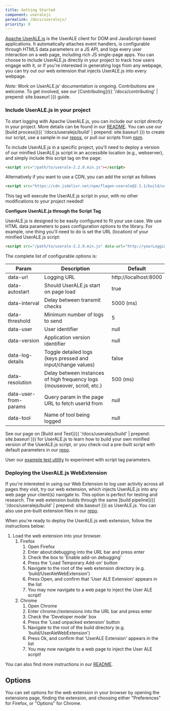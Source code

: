 ```yaml
---
title: Getting Started
component: useralejs
permalink: /docs/useralejs/
priority: 0
---
```


[Apache UserALE.js](https://github.com/apache/incubator-flagon-useralejs) is the UserALE client for DOM and JavaScript-based applications.  It automatically attaches event handlers, is configurable through HTML5 data parameters or a JS API, and logs every user interaction on a web page, including rich JS single-page apps. You can choose to include UserALE.js directly in your project to track how users engage with it, or if you're interested in generating logs from any webpage, you can try out our web extension that injects UserALE.js into every webpage.

*Note:* Work on UserALE.js' documentation is ongoing.  Contributions are welcome. To get involved, see our [Contributing]({{ '/docs/contributing' | prepend: site.baseurl }}) guide.  
### Include UserALE.js in your project

To start logging with Apache UserALE.js, you can include our script directly in your project. More details can be found in our [README](https://github.com/apache/incubator-flagon-useralejs/blob/master/README.md). You can use our [build process]({{ '/docs/useralejs/build' | prepend: site.baseurl }}) to create our script, use a sample in our [repos](https://github.com/apache/incubator-flagon-useralejs/tree/master/build), or pull our scripts from [npm](https://www.npmjs.com/package/flagon-userale).

To include UserALE.js in a specific project, you'll need to deploy a version of our minified UserALE.js script in an accessible location (e.g., webserver), and simply include this script tag on the page:

```html
<script src="/path/to/userale-2.2.0.min.js"></script>
```

Alternatively if you want to use a CDN, you can add the script as follows

```html
<script src="https://cdn.jsdelivr.net/npm/flagon-userale@2.1.1/build/userale-2.2.0.min.js"></script>
```

This tag will execute the UserALE.js script in your, with no other modifications to your project needed!

**Configure UserALE.js through the Script Tag** 

UserALE.js is designed to be easily configured to fit your use case. We use HTML data parameters to pass configuration options to the library. For example, one thing you'll need to do is set the URL (location) of your minified UserALE.js script:

```html
<script src="/path/to/userale-2.2.0.min.js" data-url="http://yourLoggingUrl"></script>
```

The complete list of configurable options is:

| Param | Description | Default |
|---|---|---|
| data-url | Logging URL | http://localhost:8000 |
| data-autostart | Should UserALE.js start on page load | true |
| data-interval | Delay between transmit checks | 5000 (ms) |
| data-threshold | Minimum number of logs to send | 5 |
| data-user | User identifier | null |
| data-version | Application version identifier | null |
| data-log-details | Toggle detailed logs (keys pressed and input/change values) | false |
| data-resolution | Delay between instances of high frequency logs (mouseover, scroll, etc.) | 500 (ms) |
| data-user-from-params | Query param in the page URL to fetch userId from | null |
| data-tool | Name of tool being logged | null |

See our page on [Build and Test]({{ '/docs/useralejs/build' | prepend: site.baseurl }}) for UserALE.js to learn how to build your own minified version of the UserALE.js script, or you check-out a pre-built script with default parameters in our [repo](https://github.com/apache/incubator-flagon-useralejs/tree/master/build).

User our [example test utility](https://github.com/apache/incubator-flagon-useralejs/tree/master/example) to experiment with script tag parameters.
### Deploying the UserALE.js WebExtension

If you're interested in using our Web Extension to log user activity across all pages they visit, try our web extension, which injects UserALE.js into any web page your client(s) navigate to. This option is perfect for testing and research. The web extension builds through the same [build pipeline]({{ '/docs/useralejs/build' | prepend: site.baseurl }}) as UserALE.js. You can also use pre-built extension files in our [repo](https://github.com/apache/incubator-flagon-useralejs/tree/master/build). 

When you're ready to deploy the UserALE.js web extension, follow the instructions below:

1. Load the web extension into your browser.
    1. Firefox
        1. Open Firefox
        1. Enter about:debugging into the URL bar and press enter
        1. Check the box to 'Enable add-on debugging'
        1. Press the 'Load Temporary Add-on' button
        1. Navigate to the root of the web extension directory (e.g. 'build/UserAleWebExtension')
        1. Press Open, and confirm that 'User ALE Extension' appears in the list
        1. You may now navigate to a web page to inject the User ALE script! 
    1. Chrome
        1. Open Chrome
        1. Enter chrome://extensions into the URL bar and press enter
        1. Check the 'Developer mode' box
        1. Press the 'Load unpacked extension' button
        1. Navigate to the root of the build directory (e.g. 'build/UserAleWebExtension')
        1. Press Ok, and confirm that 'UserALE Extension' appears in the list
        1. You may now navigate to a web page to inject the User ALE script! 

You can also find more instructions in our [README](https://github.com/apache/incubator-flagon-useralejs/blob/FLAGON-336/src/UserALEWebExtension/README.md).
       
## Options

You can set options for the web extension in your browser by opening the extensions page, finding the extension, and choosing either "Preferences" for Firefox, or "Options" for Chrome.